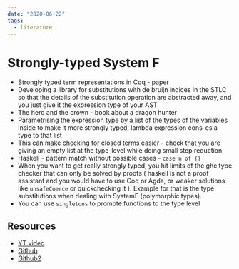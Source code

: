 ```yaml
---
date: "2020-06-22"
tags:
  - literature
---
```


# Strongly-typed System F

* Strongly typed term representations in Coq - paper
* Developing a library for substitutions with de bruijn indices in the STLC so that the details of the substitution operation are abstracted away, and you just give it the expression type of your AST
* The hero and the crown - book about a dragon hunter
* Parametrising the expression type by a list of the types of the variables inside to make it more strongly typed, lambda expression cons-es a type to that list
* This can make checking for closed terms easier - check that you are giving an empty list at the type-level while doing small step reduction
* Haskell - pattern match without possible cases - `case n of {}`
* When you want to get really strongly typed, you hit limits of the ghc type checker that can only be solved by proofs ( haskell is not a proof assistant and you would have to use Coq or Agda, or weaker solutions like `unsafeCoerce` or quickchecking it ). Example for that is the type substitutions when dealing with SystemF (polymorphic types).
* You can use `singletons` to promote functions to the type level

## Resources
* [YT video](https://www.youtube.com/watch?v=j2xYSxMkXeQ)
* [Github](https://github.com/sweirich/challenge)
* [Github2](https://github.com/sweirich/lennart-lambda)
